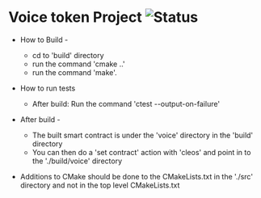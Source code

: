 # Voice token Project ![Status](https://github.com/hypha-dao/voice-token/actions/workflows/build.yml/badge.svg?branch=master) 

 - How to Build -
   - cd to 'build' directory
   - run the command 'cmake ..'
   - run the command 'make'.
   
 - How to run tests
   - After build: Run the command 'ctest --output-on-failure'

 - After build -
   - The built smart contract is under the 'voice' directory in the 'build' directory
   - You can then do a 'set contract' action with 'cleos' and point in to the './build/voice' directory

 - Additions to CMake should be done to the CMakeLists.txt in the './src' directory and not in the top level CMakeLists.txt
